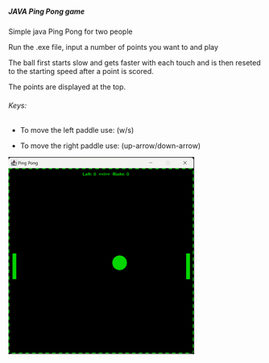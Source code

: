 ##### JAVA Ping Pong game

Simple java Ping Pong for two people

Run the .exe file, input a number of points you want to and play

The ball first starts slow and gets faster with each touch and is then reseted to the starting speed after a point is scored.

The points are displayed at the top.

###### Keys:

- To move the left paddle use: (w/s)

- To move the right paddle use: (up-arrow/down-arrow)

<img src="_img/564e9719f3436abfe28ebbfed3e9ffe71ef59c57.png" title="" alt="Screenshot 2024-09-13 191434.png" width="369">
